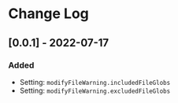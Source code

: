 # Change Log

## [0.0.1] - 2022-07-17

### Added

- Setting: `modifyFileWarning.includedFileGlobs`
- Setting: `modifyFileWarning.excludedFileGlobs`